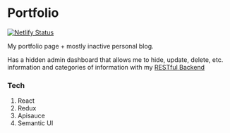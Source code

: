 # Portfolio
[![Netlify Status](https://api.netlify.com/api/v1/badges/4a643b2d-9ad5-4aba-bbc3-839f84652b4c/deploy-status)](https://app.netlify.com/sites/ryan-brandt-portfolio/deploys)

My portfolio page + mostly inactive personal blog.

Has a hidden admin dashboard that allows me to hide, update, delete, etc. information and categories of information with my [RESTful Backend](https://github.com/ryanbrandt/PortfolioBackend)

### Tech

1. React
2. Redux
3. Apisauce
4. Semantic UI
